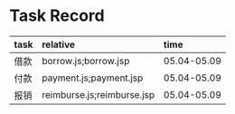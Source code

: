 # Task Record

task | relative | time
---|:-- |:--
借款 | borrow.js;borrow.jsp | 05.04-05.09
付款 | payment.js;payment.jsp| 05.04-05.09
报销 | reimburse.js;reimburse.jsp|05.04-05.09